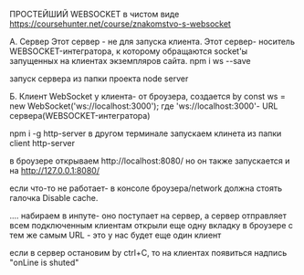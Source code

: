 ПРОСТЕЙШИЙ WEBSOCKET в чистом виде
https://coursehunter.net/course/znakomstvo-s-websocket

A. Сервер
Этот сервер - не для запуска клиента. Этот сервер- носитель WEBSOCKET-интегратора, 
к которому обращаются socket'ы запущенных на клиентах экземпляров сайта.
npm i ws --save

запуск сервера из папки проекта
node server


Б. Клиент
WebSocket у клиента- от броузера, создается by
const ws = new WebSocket('ws://localhost:3000'); 
где 'ws://localhost:3000'- URL сервера(WEBSOCKET-интегратора)

npm i -g http-server
в другом терминале запускаем клинета из папки client
http-server

в броузере открываем http://localhost:8080/
но он также запускается и на http://127.0.0.1:8080/

если что-то не работает- в консоле броузера/network должна стоять галочка Disable cache.

....
набираем в инпуте- оно поступает на сервер, а сервер отправляет всем подключенным клиентам
открыли еще одну вкладку в броузере с тем же самым URL - это у нас будет еще один клиент

если в сервер остановим by ctrl+C, то на клиентах появиться надпись "onLine is shuted"




